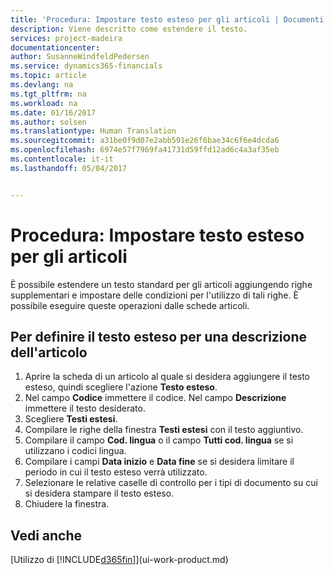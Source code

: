 ```yaml
---
title: 'Procedura: Impostare testo esteso per gli articoli | Documenti Microsoft'
description: Viene descritto come estendere il testo.
services: project-madeira
documentationcenter: 
author: SusanneWindfeldPedersen
ms.service: dynamics365-financials
ms.topic: article
ms.devlang: na
ms.tgt_pltfrm: na
ms.workload: na
ms.date: 01/16/2017
ms.author: solsen
ms.translationtype: Human Translation
ms.sourcegitcommit: a31be0f9d07e2abb591e26f6bae34c6f6e4dcda6
ms.openlocfilehash: 6974e57f7969fa41731d59ffd12ad6c4a3af35eb
ms.contentlocale: it-it
ms.lasthandoff: 05/04/2017


---
```

# <a name="how-to-set-up-extended-item-text"></a>Procedura: Impostare testo esteso per gli articoli
È possibile estendere un testo standard per gli articoli aggiungendo righe supplementari e impostare delle condizioni per l'utilizzo di tali righe. È possibile eseguire queste operazioni dalle schede articoli.

## <a name="to-define-extended-text-for-an-item-description"></a>Per definire il testo esteso per una descrizione dell'articolo
1. Aprire la scheda di un articolo al quale si desidera aggiungere il testo esteso, quindi scegliere l'azione **Testo esteso**.
2. Nel campo **Codice** immettere il codice. Nel campo **Descrizione** immettere il testo desiderato.
3. Scegliere **Testi estesi**.
4. Compilare le righe della finestra **Testi estesi** con il testo aggiuntivo.
5. Compilare il campo **Cod. lingua** o il campo **Tutti cod. lingua** se si utilizzano i codici lingua.
6. Compilare i campi **Data inizio** e **Data fine** se si desidera limitare il periodo in cui il testo esteso verrà utilizzato.
7. Selezionare le relative caselle di controllo per i tipi di documento su cui si desidera stampare il testo esteso.
8. Chiudere la finestra.

## <a name="see-also"></a>Vedi anche
[Utilizzo di [!INCLUDE[d365fin](includes/d365fin_md.md)]](ui-work-product.md)


